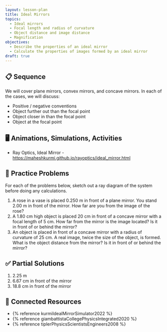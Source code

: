 ```yaml
---
layout: lesson-plan
title: Ideal Mirrors
topics:
  - Ideal mirrors
  - Focal length and radius of curvature
  - Object distance and image distance
  - Magnification
objectives:
  - Describe the properties of an ideal mirror
  - Calculate the properties of images formed by an ideal mirror
draft: true
---
```


## 📋 Sequence

We will cover plane mirrors, convex mirrors, and concave mirrors. In each of the cases, we will discuss:

* Positive / negative conventions
* Object further out than the focal point
* Object closer in than the focal point
* Object at the focal point

## 🖥️ Animations, Simulations, Activities

* Ray Optics, Ideal Mirror - <https://maheshkurmi.github.io/rayoptics/ideal_mirror.html>

## 📝 Practice Problems

For each of the problems below, sketch out a ray diagram of the system before doing any calculations.

1. A rose in a vase is placed 0.250 m in front of a plane mirror. You stand 2.00 m in front of the mirror. How far are you from the image of the rose?
2. A 1.80 cm high object is placed 20 cm in front of a concave mirror with a focal length of 5 cm. How far from the mirror is the image located? Is it in front of or behind the mirror?
3. An object is placed in front of a concave mirror with a radius of curvature of 25 cm. A real image, twice the size of the object, is formed. What is the object distance from the mirror? Is it in front of or behind the mirror?

## ✅ Partial Solutions

1. 2.25 m
2. 6.67 cm in front of the mirror
3. 18.8 cm in front of the mirror

## 📘 Connected Resources

* {% reference kurmiIdealMirrorSimulator2022 %}
* {% reference giambattistaCollegePhysicsIntegrated2020 %}
* {% reference tiplerPhysicsScientistsEngineers2008 %}
